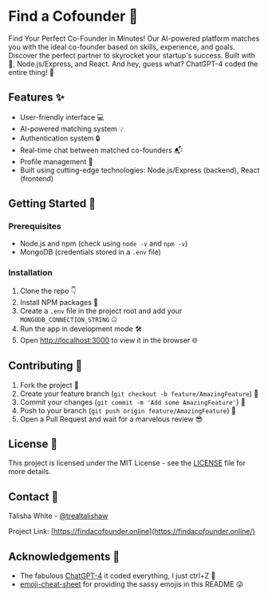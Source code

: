 # Find a Cofounder 🤝

Find Your Perfect Co-Founder in Minutes! Our AI-powered platform matches you with the ideal co-founder based on skills, experience, and goals. Discover the perfect partner to skyrocket your startup's success. Built with 💖, Node.js/Express, and React. And hey, guess what? ChatGPT-4 coded the entire thing! 🤖

## Features ✨

- User-friendly interface 💻
- AI-powered matching system 💡
- Authentication system 🔒
- Real-time chat between matched co-founders 📬
- Profile management 📄
- Built using cutting-edge technologies: Node.js/Express (backend), React (frontend)

## Getting Started 🚀

### Prerequisites

- Node.js and npm (check using `node -v` and `npm -v`)
- MongoDB (credentials stored in a `.env` file)

### Installation

1. Clone the repo 👇
2. Install NPM packages 💾
3. Create a `.env` file in the project root and add your `MONGODB_CONNECTION_STRING` 🤐
4. Run the app in development mode 🛠️
5. Open [http://localhost:3000](http://localhost:3000) to view it in the browser 🌐

## Contributing 🎁

1. Fork the project 🍴
2. Create your feature branch (`git checkout -b feature/AmazingFeature`) 🌿
3. Commit your changes (`git commit -m 'Add some AmazingFeature'`) 💾
4. Push to your branch (`git push origin feature/AmazingFeature`) 🚢
5. Open a Pull Request and wait for a marvelous review 😎

## License 📜

This project is licensed under the MIT License - see the [LICENSE](LICENSE) file for more details.

## Contact 📩

Talisha White  - [@trealtalishaw](https://twitter.com/realtalishaw)

Project Link: [https://findacofounder.online](https://findacofounder.online/)

## Acknowledgements 🌸

- The fabulous [ChatGPT-4](https://openai.com/product/gpt-4) it coded everything, I just ctrl+Z 🦾
- [emoji-cheat-sheet](https://github.com/ikatyang/emoji-cheat-sheet) for providing the sassy emojis in this README 😜
